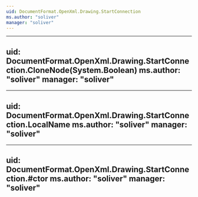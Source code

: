 ```yaml
---
uid: DocumentFormat.OpenXml.Drawing.StartConnection
ms.author: "soliver"
manager: "soliver"
---
```


---
uid: DocumentFormat.OpenXml.Drawing.StartConnection.CloneNode(System.Boolean)
ms.author: "soliver"
manager: "soliver"
---

---
uid: DocumentFormat.OpenXml.Drawing.StartConnection.LocalName
ms.author: "soliver"
manager: "soliver"
---

---
uid: DocumentFormat.OpenXml.Drawing.StartConnection.#ctor
ms.author: "soliver"
manager: "soliver"
---
